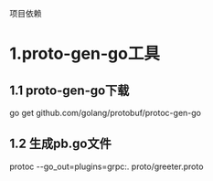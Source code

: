 项目依赖
# 1.proto-gen-go工具
## 1.1 proto-gen-go下载<br>
  go get github.com/golang/protobuf/protoc-gen-go
## 1.2 生成pb.go文件<br>
protoc --go_out=plugins=grpc:. proto/greeter.proto